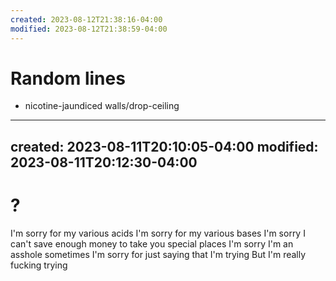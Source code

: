 ```yaml
---
created: 2023-08-12T21:38:16-04:00
modified: 2023-08-12T21:38:59-04:00
---
```


# Random lines

- nicotine-jaundiced walls/drop-ceiling
---
created: 2023-08-11T20:10:05-04:00
modified: 2023-08-11T20:12:30-04:00
---

# ?

I'm sorry for my various acids
I'm sorry for my various bases
I'm sorry I can't save enough money to take you special places
I'm sorry I'm an asshole sometimes
I'm sorry for just saying that I'm trying
But I'm really fucking trying
